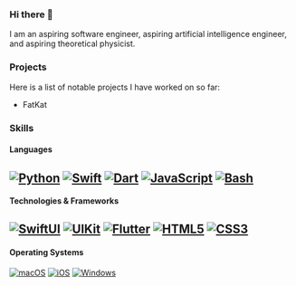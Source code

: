 ### Hi there 👋
I am an aspiring software engineer, aspiring artificial intelligence engineer, and aspiring theoretical physicist.

### Projects
Here is a list of notable projects I have worked on so far:
- FatKat

### Skills
#### Languages
[![Python](https://img.shields.io/badge/-Python-black?logo=python&style=for-the-badge)](https://www.python.org)
[![Swift](https://img.shields.io/badge/-Swift-black?logo=swift&style=for-the-badge)](https://www.swift.org)
[![Dart](https://img.shields.io/badge/-Dart-black?logo=dart&style=for-the-badge)](https://www.dart.dev)
[![JavaScript](https://img.shields.io/badge/-JavaScript-black?logo=javascript&style=for-the-badge)](https://developer.mozilla.org/en-US/docs/Web/JavaScript)
[![Bash](https://img.shields.io/badge/-Bash-black?logo=gnu-bash&style=for-the-badge)](https://www.gnu.org/software/bash/)
--
#### Technologies & Frameworks
[![SwiftUI](https://img.shields.io/badge/-SwiftUI-black?logo=swiftui&style=for-the-badge)](https://developer.apple.com/xcode/swiftui)
[![UIKit](https://img.shields.io/badge/-UIKit-black?logo=uikit&style=for-the-badge)](https://getuikit.com)
[![Flutter](https://img.shields.io/badge/-Flutter-black?logo=flutter&style=for-the-badge)](https://flutter.dev)
[![HTML5](https://img.shields.io/badge/-HTML5-black?logo=html5&style=for-the-badge)](https://html.spec.whatwg.org)
[![CSS3](https://img.shields.io/badge/-CSS3-black?logo=css3&style=for-the-badge)](https://www.css3.com)
--
#### Operating Systems
[![macOS](https://img.shields.io/badge/-macOS-black?logo=macos&style=for-the-badge)](https://www.apple.com/macos/ventura/)
[![iOS](https://img.shields.io/badge/-iOS-black?logo=ios&style=for-the-badge)](https://www.apple.com/ios/ios-16/)
[![Windows](https://img.shields.io/badge/-Windows-black?logo=windows&style=for-the-badge)](https://www.microsoft.com/en-us/windows/windows-11)
  
<!--
**natSegOS/natSegOS** is a ✨ _special_ ✨ repository because its `README.md` (this file) appears on your GitHub profile.

Here are some ideas to get you started:

- 🔭 I’m currently working on ...
- 🌱 I’m currently learning ...
- 👯 I’m looking to collaborate on ...
- 🤔 I’m looking for help with ...
- 💬 Ask me about ...
- 📫 How to reach me: ...
- 😄 Pronouns: ...
- ⚡ Fun fact: ...
-->
